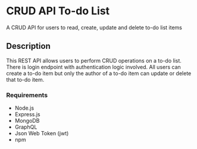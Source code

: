 # CRUD API To-do List

A CRUD API for users to read, create, update and delete to-do list items

## Description

This REST API allows users to perform CRUD operations on a to-do list. There is login endpoint with authentication logic involved. All users can create a to-do item but only
the author of a to-do item can update or delete that to-do item. 

### Requirements

- Node.js
- Express.js
- MongoDB
- GraphQL
- Json Web Token (jwt)
- npm
